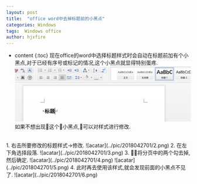 ```yaml
---
layout: post
title:  "office word中去掉标题前的小黑点"
categories: Windows
tags:  Windows office
author: hjxfire
---
```


* content
{:toc}
现在office的word中选择标题样式时会自动在标题前加有个小黑点,对于已经有序号或标记的情况,这个小黑点就显得特别蛋疼.
![avatar](../pic/2018042701/1.png)
如果不想出现这个小黑点,可以对样式进行修改.
<br/>
1. 右击所要修改的标题样式->修改.
![acatar](../pic/2018042701/2.png)
2. 在左下角选择段落.
![acatar](../pic/2018042701/3.png)
3. 将分页中的两个勾去掉,然后确定.
![acatar](../pic/2018042701/4.png)
![acatar](../pic/2018042701/5.png)
4. 此时再去使用该样式,就会发现前面的小黑点不见了.
![acatar](../pic/2018042701/6.png)

